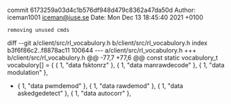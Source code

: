 commit 6173259a03d4c1b576df948d479c8362a47da50d
Author: iceman1001 <iceman@iuse.se>
Date:   Mon Dec 13 18:45:40 2021 +0100

    removing unused cmds

diff --git a/client/src/rl_vocabulory.h b/client/src/rl_vocabulory.h
index b3f6f86c2..f8878ac11 100644
--- a/client/src/rl_vocabulory.h
+++ b/client/src/rl_vocabulory.h
@@ -77,7 +77,6 @@ const static vocabulory_t vocabulory[] = {
     { 1, "data fsktonrz" }, 
     { 1, "data manrawdecode" }, 
     { 1, "data modulation" }, 
-    { 1, "data pwmdemod" }, 
     { 1, "data rawdemod" }, 
     { 1, "data askedgedetect" }, 
     { 1, "data autocorr" }, 

